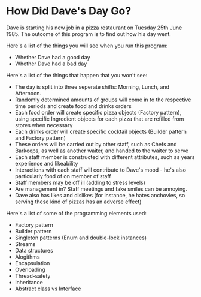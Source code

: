 # How Did Dave's Day Go?

Dave is starting his new job in a pizza restaurant on Tuesday 25th June 1985. The outcome of this program is to find out how his day went. 

Here's a list of the things you will see when you run this program:
- Whether Dave had a good day
- Whether Dave had a bad day

Here's a list of the things that happen that you won't see:
- The day is split into three seperate shifts: Morning, Lunch, and Afternoon.
- Randomly determined amounts of groups will come in to the respective time periods and create food and drinks orders
- Each food order will create specific pizza objects (Factory pattern), using specific Ingredient objects for each pizza that are refilled from stores when necessary
- Each drinks order will create specific cocktail objects (Builder pattern and Factory pattern)
- These orders will be carried out by other staff, such as Chefs and Barkeeps, as well as another waiter, and handed to the waiter to serve
- Each staff member is constructed with different attributes, such as years experience and likeability
- Interactions with each staff will contribute to Dave's mood - he's also particularly fond of on member of staff
- Staff members may be off ill (adding to stress levels)
- Are management in? Staff meetings and fake smiles can be annoying.
- Dave also has likes and dislikes (for instance, he hates anchovies, so serving these kind of pizzas has an adverse effect)

Here's a list of some of the programming elements used:
- Factory pattern
- Builder pattern
- Singleton patterns (Enum and double-lock instances)
- Streams
- Data structures
- Alogithms 
- Encapsulation
- Overloading
- Thread-safety
- Inheritance
- Abstract class vs Interface
